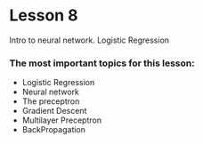 # Lesson 8

Intro to neural network. Logistic Regression


### The most important topics for this lesson:
- Logistic Regression
- Neural network
- The preceptron
- Gradient Descent
- Multilayer Preceptron
- BackPropagation
